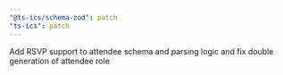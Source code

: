 ```yaml
---
"@ts-ics/schema-zod": patch
"ts-ics": patch
---
```


Add RSVP support to attendee schema and parsing logic and fix double generation of attendee role
